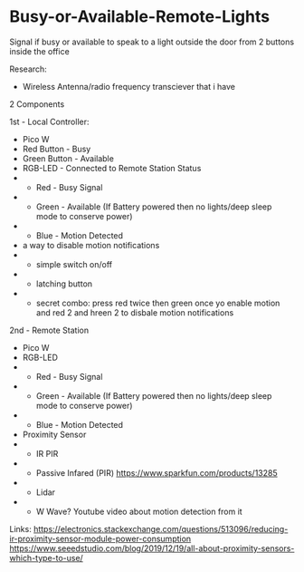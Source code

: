 # Busy-or-Available-Remote-Lights
Signal if busy or available to speak to a light outside the door from 2 buttons inside the office

Research:
- Wireless Antenna/radio frequency transciever that i have


2 Components

1st - Local Controller:
- Pico W
- Red Button - Busy
- Green Button - Available
- RGB-LED - Connected to Remote Station Status
- - Red - Busy Signal
- - Green - Available (If Battery powered then no lights/deep sleep mode to conserve power)
- - Blue - Motion Detected
- a way to disable motion notifications 
- - simple switch on/off
- - latching button 
- - secret combo: press red twice then green once yo enable
motion and red 2 and hreen 2 to disbale motion notifications 



2nd - Remote Station 
- Pico W
- RGB-LED 
- - Red - Busy Signal
- - Green - Available (If Battery powered then no lights/deep sleep mode to conserve power)
- - Blue - Motion Detected
- Proximity Sensor
- - IR PIR
- - Passive Infared (PIR) https://www.sparkfun.com/products/13285
- - Lidar 
- - W Wave? Youtube video about motion detection from it





Links:
https://electronics.stackexchange.com/questions/513096/reducing-ir-proximity-sensor-module-power-consumption
https://www.seeedstudio.com/blog/2019/12/19/all-about-proximity-sensors-which-type-to-use/
